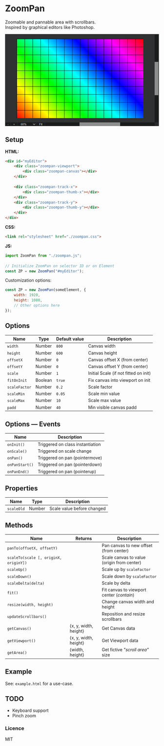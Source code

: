 # ZoomPan

Zoomable and pannable area with scrollbars.  
Inspired by graphical editors like Photoshop.

![Zoom pan area - Image edit software scroll area](./zoompan.png)

## Setup

**HTML:**

```html
<div id="myEditor">
    <div class="zoompan-viewport">
        <div class="zoompan-canvas"></div>
    </div>

    <div class="zoompan-track-x">
        <div class="zoompan-thumb-x"></div>
    </div>
    <div class="zoompan-track-y">
        <div class="zoompan-thumb-y"></div>
    </div>
</div>
```

**CSS:**

```html
<link rel="stylesheet" href="./zoompan.css">
```

**JS:**

```js
import ZoomPan from "./zoompan.js";

// Initialize ZoomPan on selector ID or on Element
const ZP = new ZoomPan("#myEditor");
```

Customization options:

```js
const ZP = new ZoomPan(someElement, {
    width: 1920,
    height: 1080,
    // Other options here
});
```

## Options

| Name          | Type    | Default value | Description                           |
| ------------- | ------- | ------------- | ------------------------------------- |
| `width`       | Number  | `800`         | Canvas width                          |
| `height`      | Number  | `600`         | Canvas height                         |
| `offsetX`     | Number  | `0`           | Canvas offset X (from center)         |
| `offsetY`     | Number  | `0`           | Canvas offset Y (from center)         |
| `scale`       | Number  | `1`           | Initial Scale (if not fitted on init) |
| `fitOnInit`   | Boolean | `true`        | Fix canvas into viewport on init      |
| `scaleFactor` | Number  | `0.2`         | Scale factor                          |
| `scaleMin`    | Number  | `0.05`        | Scale min value                       |
| `scaleMax`    | Number  | `10`          | Scale max value                       |
| `padd`        | Number  | `40`          | Min visible canvas padd               |

## Options &mdash; Events

| Name           | Description                      |
| -------------- | -------------------------------- |
| `onInit()`     | Triggered on class instantiation |
| `onScale()`    | Triggered on scale change        |
| `onPan()`      | Triggered on pan (pointermove)   |
| `onPanStart()` | Triggered on pan (pointerdown)   |
| `onPanEnd()`   | Triggered on pan (pointerup)     |

## Properties

| Name       | Type   | Description                |
| ---------- | ------ | -------------------------- |
| `scaleOld` | Number | Scale value before changed |



## Methods

| Name                                  | Returns               | Description                                |
| ------------------------------------- | --------------------- | ------------------------------------------ |
| `panTo(offsetX, offsetY)`             |                       | Pan canvas to new offset (from center)     |
| `scaleTo(scale [, originX, originY])` |                       | Scale canvas to value (origin from center) |
| `scaleUp()`                           |                       | Scale up by `scaleFactor`                  |
| `scaleDown()`                         |                       | Scale down by `scaleFactor`                |
| `scaleDelta(delta)`                   |                       | Scale by delta                             |
| `fit()`                               |                       | Fit canvas to viewport center (*contain*)  |
| `resize(width, height)`               |                       | Change canvas width and height             |
| `updateScrollbars()`                  |                       | Reposition and resize scrollbars           |
| `getCanvas()`                         | {x, y, width, height} | Get Canvas data                            |
| `getViewport()`                       | {x, y, width, height} | Get Viewport data                          |
| `getArea()`                           | {width, height}       | Get fictive *"scroll area"* size           |

## Example

See: `example.html` for a use-case.

## TODO

- Keyboard support
- Pinch zoom

### Licence

MIT
